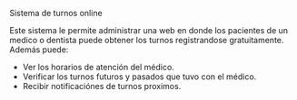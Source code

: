 Sistema de turnos online

Este sistema le permite administrar una web en donde los pacientes de un medico o dentista puede obtener los turnos registrandose gratuitamente.
Además puede:
- Ver los horarios de atención del médico.
- Verificar los turnos futuros y pasados que tuvo con el médico.
- Recibir notificaciónes de turnos proximos.
